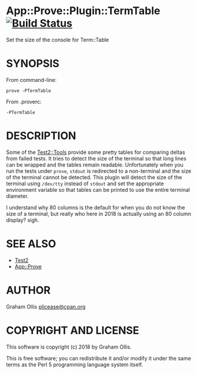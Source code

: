 # App::Prove::Plugin::TermTable [![Build Status](https://secure.travis-ci.org/plicease/App-Prove-Plugin-TermTable.png)](http://travis-ci.org/plicease/App-Prove-Plugin-TermTable)

Set the size of the console for Term::Table

# SYNOPSIS

From command-line:

    prove -PTermTable

From .proverc:

    -PTermTable

# DESCRIPTION

Some of the [Test2::Tools](https://metacpan.org/pod/Test2::Tools) provide some pretty tables for comparing deltas from failed tests.  It tries to 
detect the size of the terminal so that long lines can be wrapped and the tables remain readable.  Unfortunately
when you run the tests under `prove`, `stdout` is redirected to a non-terminal and the size of the terminal
cannot be detected.  This plugin will detect the size of the terminal using `/dev/tty` instead of `stdout` and
set the appropriate environment variable so that tables can be printed to use the entire terminal diameter.

I understand why 80 columns is the default for when you do not know the size of a terminal, but really who here 
in 2018 is actually using an 80 column display?  sigh.

# SEE ALSO

- [Test2](https://metacpan.org/pod/Test2)
- [App::Prove](https://metacpan.org/pod/App::Prove)

# AUTHOR

Graham Ollis <plicease@cpan.org>

# COPYRIGHT AND LICENSE

This software is copyright (c) 2018 by Graham Ollis.

This is free software; you can redistribute it and/or modify it under
the same terms as the Perl 5 programming language system itself.

